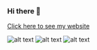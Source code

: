 ### Hi there 👋

<!--
**BikrantaS/BikrantaS** is a ✨ _special_ ✨ repository because its `README.md` (this file) appears on your GitHub profile.

Here are some ideas to get you started:

- 🔭 I’m currently working on ...
- 🌱 I’m currently learning ...
- 👯 I’m looking to collaborate on ...
- 🤔 I’m looking for help with ...
- 💬 Ask me about ...
- 📫 How to reach me: ...
- 😄 Pronouns: ...
- ⚡ Fun fact: ...
-->



[Click here to see my website](https://bikrantasarkar.netlify.app "Bikranta's website")



![alt text](https://github.com/gilbarbara/logos/blob/master/logos/javascript.svg "javascript")
![alt text](https://github.com/gilbarbara/logos/blob/master/logos/react.svg "javascript")
![alt text](https://github.com/gilbarbara/logos/blob/master/logos/nodejs-icon.svg "javascript")




